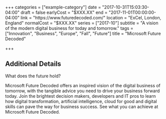 +++
categories = ["example-category"]
date = "2017-10-31T15:03:30-04:00"
draft = false
earlyCost = "$XXX.XX"
end = "2017-11-01T00:00:00-04:00"
link = "https://www.futuredecoded.com/"
location = "ExCel, London, England"
normalCost = "$XXX.XX"
series = ["2017-10"]
subtitle = "A vision of the modern digital business for today and tomorrow."
tags = ["Innovation", "Business", "Europe", "Fall", "Future"]
title = "Microsoft Future Decoded"

+++
<!--more-->

## Additional Details

What does the future hold?

Microsoft Future Decoded offers an inspired vision of the digital business of tomorrow, with the tangible advice you need to drive your business forward today. Join the brightest decision makers, developers and IT pros to learn how digital  transformation, artificial intelligence, cloud for good and digital skills can pave the way for business success. See what you can achieve at Microsoft Future Decoded.